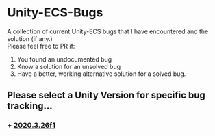 # Unity-ECS-Bugs
A collection of current Unity-ECS bugs that I have encountered and the solution (if any.)  
Please feel free to PR if:
1. You found an undocumented bug
2. Know a solution for an unsolved bug
3. Have a better, working alternative solution for a solved bug.
  

## Please select a Unity Version for specific bug tracking...
### + [2020.3.26f1]()
